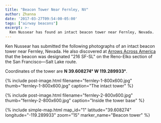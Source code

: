 ```yaml
---
title: "Beacon Tower Near Fernley, NV"
author: Zhanna
date: '2017-03-27T09:54:00-05:00'
tags: ["airway beacons"]
excerpt: >-
  Ken Nussear has found an intact beacon tower near Fernley, Nevada.
---
```


Ken Nussear has submitted the following photographs of an intact beacon tower near Fernley, Nevada. He also discovered at [Arrows Across America](http://www.dreamsmithphotos.com/arrow/airmail_routes/route_11_20/18/cam_18sf_sl.html) that the beacon was designated "216 SF-SL" on the Reno-Elko section of the San Francisco—Salt Lake route. 

Coordinates of the tower are **N 39.608274° W 119.289933°**.

{% include post-image.html filename="fernley-1-800x600.jpg" thumb="fernley-1-800x600.jpg" caption="The intact tower" %}

{% include post-image.html filename="fernley-2-800x600.jpg" thumb="fernley-2-800x600.jpg" caption="Inside the tower base" %}

{% include simple-map.html map_id="1" latitude="39.608274" longitude="-119.289933" zoom="15" marker_name="Beacon tower" %}

